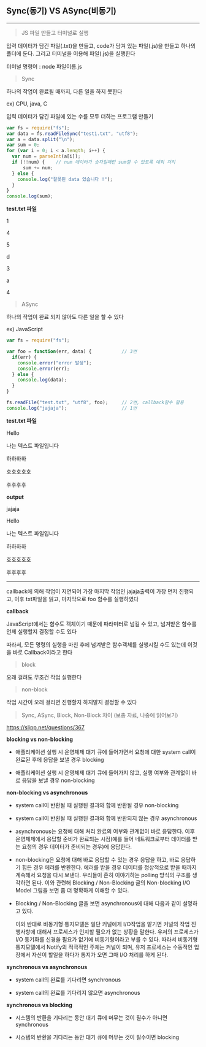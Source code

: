 ## Sync(동기) VS ASync(비동기)
---
> JS 파일 만들고 터미널로 실행

입력 데이터가 담긴 파일(.txt)을 만들고, code가 담겨 있는 파일(.js)을 만들고 하나의 폴더에 둔다. 그리고 터미널을 이용해 파일(.js)을 실행한다

터미널 명령어 : node 파일이름.js


> Sync

하나의 작업이 완료될 때까지, 다른 일을 하지 못한다

ex) CPU, java, C

입력 데이터가 담긴 파일에 있는 수를 모두 더하는 프로그램 만들기

```JavaScript
var fs = require("fs");
var data = fs.readFileSync("test1.txt", "utf8");
var a = data.split("\n");
var sum = 0;
for (var i = 0; i < a.length; i++) {
  var num = parseInt(a[i]);
  if (!!num) {    // num 데이터가 숫자일때만 sum할 수 있도록 예외 처리
      sum += num;
  } else {
    console.log("잘못된 data 있습니다 !");
  }
}
console.log(sum);
```

**test.txt 파일**

1

4

5

d

3

a

4



> ASync

하나의 작업이 완료 되지 않아도 다른 일을 할 수 있다

ex) JavaScript

```JavaScript
var fs = require("fs");

var foo = function(err, data) {           // 3번
  if(err) {
    console.error("error 발생");
    console.error(err);
  } else {
    console.log(data);
  }
}

fs.readFile("test.txt", "utf8", foo);     // 2번, callback함수 활용
console.log("jajaja");                    // 1번

```

**test.txt 파일**

Hello

나는 텍스트 파일입니다

하하하하

호호호호호

후후후후

**output**

jajaja

Hello

나는 텍스트 파일입니다

하하하하

호호호호호

후후후후

---
 callback에 의해 작업이 지연되어 가장 마지막 작업인 jajaja출력이 가장 먼저 진행되고, 이후 txt파일을 읽고, 마지막으로 foo 함수를 실행하였다


**callback**

JavaScript에서는 함수도 객체이기 때문에 파라미터로 넘길 수 있고, 넘겨받은 함수를 언제 실행할지 결정할 수도 있다

따라서, 모든 명령의 실행을 마친 후에 넘겨받은 함수객체를 실행시킬 수도 있는데 이것을 바로 Callback이라고 한다


> block

오래 걸려도 무조건 작업 실행한다

> non-block

작업 시간이 오래 걸리면 진행할지 하지말지 결정할 수 있다

> Sync, ASync, Block, Non-Block 차이 (보충 자료, 나중에 읽어보기)

https://slipp.net/questions/367

**blocking vs non-blocking**

* 애플리케이션 실행 시 운영체제 대기 큐에 들어가면서 요청에 대한 system call이 완료된 후에 응답을 보낼 경우 blocking

* 애플리케이션 실행 시 운영체제 대기 큐에 들어가지 않고, 실행 여부와 관계없이 바로 응답을 보낼 경우 non-blocking

**non-blocking vs asynchronous**

* system call이 반환될 때 실행된 결과와 함께 반환될 경우 non-blocking

* system call이 반횐될 때 실행된 결과와 함께 반환되지 않는 경우 asynchronous

* asynchronous는 요청에 대해 처리 완료의 여부와 관계없이 바로 응답한다. 이후 운영체제에서 응답할 준비가 완료되는 시점(예를 들어 네트워크로부터 데이터를 받는 요청의 경우 데이터가 준비되는 경우)에 응답한다.

* non-blocking은 요청에 대해 바로 응답할 수 있는 경우 응답을 하고, 바로 응답하기 힘든 경우 에러를 반환한다. 에러를 받을 경우 데이터를 정상적으로 받을 때까지 계속해서 요청을 다시 보낸다. 우리들이 흔히 이야기하는 polling 방식의 구조를 생각하면 된다. 이와 관련해 Blocking / Non-Blocking 글의 Non-blocking I/O Model 그림을 보면 좀 더 명확하게 이해할 수 있다.

* Blocking / Non-Blocking 글을 보면 asynchronous에 대해 다음과 같이 설명하고 있다.

  이와 반대로 비동기형 통지모델은 일단 커널에게 I/O작업을 맡기면 커널의 작업 진행사항에 대해서 프로세스가 인지할 필요가 없는 상황을 말한다. 유저의 프로세스가 I/O 동기화를 신경쓸 필요가 없기에 비동기형이라고 부를 수 있다. 따라서 비동기형 통지모델에서 Notify의 적극적인 주체는 커널이 되며, 유저 프로세스는 수동적인 입장에서 자신이 할일을 하다가 통지가 오면 그때 I/O 처리를 하게 된다.

**synchronous vs asynchronous**

* system call의 완료를 기다리면 synchronous

* system call의 완료를 기다리지 않으면 asynchronous

**synchronous vs blocking**

* 시스템의 반환을 기다리는 동안 대기 큐에 머무는 것이 필수가 아니면 synchronous

* 시스템의 반환을 기다리는 동안 대기 큐에 머무는 것이 필수이면 blocking
